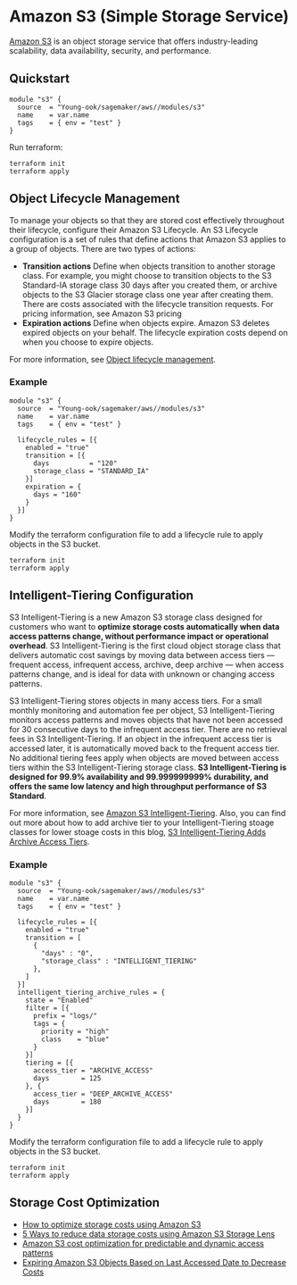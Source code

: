 # Amazon S3 (Simple Storage Service)
[Amazon S3](https://aws.amazon.com/s3/) is an object storage service that offers industry-leading scalability, data availability, security, and performance.

## Quickstart
```
module "s3" {
  source  = "Young-ook/sagemaker/aws//modules/s3"
  name    = var.name
  tags    = { env = "test" }
}
```
Run terraform:
```
terraform init
terraform apply
```

## Object Lifecycle Management
To manage your objects so that they are stored cost effectively throughout their lifecycle, configure their Amazon S3 Lifecycle. An S3 Lifecycle configuration is a set of rules that define actions that Amazon S3 applies to a group of objects. There are two types of actions:
*  **Transition actions** Define when objects transition to another storage class. For example, you might choose to transition objects to the S3 Standard-IA storage class 30 days after you created them, or archive objects to the S3 Glacier storage class one year after creating them. There are costs associated with the lifecycle transition requests. For pricing information, see Amazon S3 pricing
* **Expiration actions** Define when objects expire. Amazon S3 deletes expired objects on your behalf. The lifecycle expiration costs depend on when you choose to expire objects.

For more information, see [Object lifecycle management](https://docs.aws.amazon.com/AmazonS3/latest/dev/object-lifecycle-mgmt.html).

### Example
```
module "s3" {
  source  = "Young-ook/sagemaker/aws//modules/s3"
  name    = var.name
  tags    = { env = "test" }

  lifecycle_rules = [{
    enabled = "true"
    transition = [{
      days          = "120"
      storage_class = "STANDARD_IA"
    }]
    expiration = {
      days = "160"
    }
  }]
}
```
Modify the terraform configuration file to add a lifecycle rule to apply objects in the S3 bucket.
```
terraform init
terraform apply
```

## Intelligent-Tiering Configuration
S3 Intelligent-Tiering is a new Amazon S3 storage class designed for customers who want to **optimize storage costs automatically when data access patterns change, without performance impact or operational overhead**. S3 Intelligent-Tiering is the first cloud object storage class that delivers automatic cost savings by moving data between access tiers — frequent access, infrequent access, archive, deep archive — when access patterns change, and is ideal for data with unknown or changing access patterns.

S3 Intelligent-Tiering stores objects in many access tiers. For a small monthly monitoring and automation fee per object, S3 Intelligent-Tiering monitors access patterns and moves objects that have not been accessed for 30 consecutive days to the infrequent access tier. There are no retrieval fees in S3 Intelligent-Tiering. If an object in the infrequent access tier is accessed later, it is automatically moved back to the frequent access tier. No additional tiering fees apply when objects are moved between access tiers within the S3 Intelligent-Tiering storage class. **S3 Intelligent-Tiering is designed for 99.9% availability and 99.999999999% durability, and offers the same low latency and high throughput performance of S3 Standard**.

For more information, see [Amazon S3 Intelligent-Tiering](https://docs.aws.amazon.com/AmazonS3/latest/userguide/intelligent-tiering.html).
Also, you can find out more about how to add archive tier to your Intelligent-Tiering stoage classes for lower stoage costs in this blog, [S3 Intelligent-Tiering Adds Archive Access Tiers](https://aws.amazon.com/blogs/aws/s3-intelligent-tiering-adds-archive-access-tiers/).

### Example
```hcl
module "s3" {
  source  = "Young-ook/sagemaker/aws//modules/s3"
  name    = var.name
  tags    = { env = "test" }

  lifecycle_rules = [{
    enabled = "true"
    transition = [
      {
        "days" : "0",
        "storage_class" : "INTELLIGENT_TIERING"
      },
    ]
  }]
  intelligent_tiering_archive_rules = {
    state = "Enabled"
    filter = [{
      prefix = "logs/"
      tags = {
        priority = "high"
        class    = "blue"
      }
    }]
    tiering = [{
      access_tier = "ARCHIVE_ACCESS"
      days        = 125
    }, {
      access_tier = "DEEP_ARCHIVE_ACCESS"
      days        = 180
    }]
  }
}
```
Modify the terraform configuration file to add a lifecycle rule to apply objects in the S3 bucket.
```
terraform init
terraform apply
```

## Storage Cost Optimization
* [How to optimize storage costs using Amazon S3](https://d1.awsstatic.com/product-marketing/S3/Amazon_S3_eBook_Cost_Optimization.pdf)
* [5 Ways to reduce data storage costs using Amazon S3 Storage Lens](https://aws.amazon.com/blogs/storage/5-ways-to-reduce-costs-using-amazon-s3-storage-lens/)
* [Amazon S3 cost optimization for predictable and dynamic access patterns](https://aws.amazon.com/blogs/storage/amazon-s3-cost-optimization-for-predictable-and-dynamic-access-patterns/)
* [Expiring Amazon S3 Objects Based on Last Accessed Date to Decrease Costs](https://aws.amazon.com/blogs/architecture/expiring-amazon-s3-objects-based-on-last-accessed-date-to-decrease-costs/)

